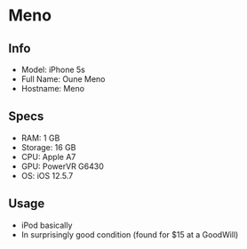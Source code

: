 # Meno
## Info
- Model: iPhone 5s
- Full Name: Oune Meno
- Hostname: Meno

## Specs
- RAM: 1 GB
- Storage: 16 GB
- CPU: Apple A7
- GPU: PowerVR G6430
- OS: iOS 12.5.7

## Usage
- iPod basically
- In surprisingly good condition (found for $15 at a GoodWill)
